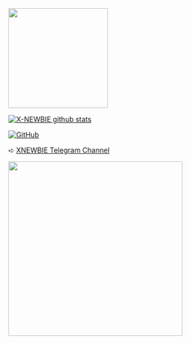 <img align='centre' src='https://cultofthepartyparrot.com/parrots/portalparrot.gif' width='200"'>

[![X-NEWBIE github stats](https://github-readme-stats.vercel.app/api?username=X-Newbie)](https://github.com/X-Newbie)

[![GitHub](https://img.shields.io/badge/dynamic/json?logo=github&label=GitHub+Followers&labelColor=282c34&color=181717&query=%24.data.totalSubs&url=https%3A%2F%2Fapi.spencerwoo.com%2Fsubstats%2F%3Fsource%3Dgithub%26queryKey%3DX-Newbie&longCache=true)](https://github.com/X-Newbie)

➪ [XNEWBIE Telegram Channel](https://t.me/XBOT_SUPPORT)


<img align='centre' src='https://telegra.ph/file/895ef39e6bb761a8c25ad.jpg' width='350"'>

